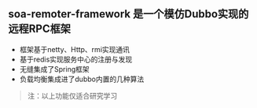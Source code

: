 ## soa-remoter-framework 是一个模仿Dubbo实现的远程RPC框架

- 框架基于netty、Http、rmi实现通讯
- 基于redis实现服务中心的注册与发现
- 无缝集成了Spring框架
- 负载均衡集成进了dubbo内置的几种算法

> 注：以上功能仅适合研究学习
